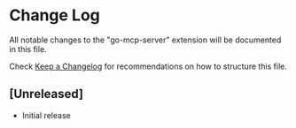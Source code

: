 # Change Log

All notable changes to the "go-mcp-server" extension will be documented in this file.

Check [Keep a Changelog](http://keepachangelog.com/) for recommendations on how to structure this file.

## [Unreleased]

- Initial release